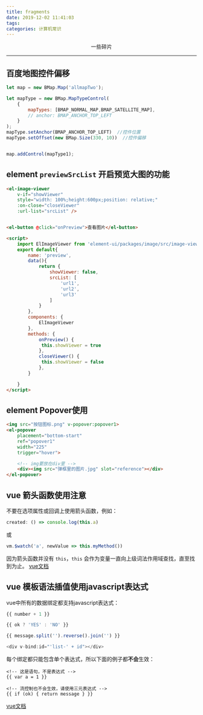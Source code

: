 ```yaml
---
title: fragments
date: 2019-12-02 11:41:03
tags: 
categories: 计算机常识
---
```

<center>一些碎片</center>
<!-- more -->

***

## 百度地图控件偏移

```javascript
let map = new BMap.Map('allmapTwo');

let mapType = new BMap.MapTypeControl(
	{
		mapTypes: [BMAP_NORMAL_MAP,BMAP_SATELLITE_MAP],
        // anchor: BMAP_ANCHOR_TOP_LEFT
	}
);
mapType.setAnchor(BMAP_ANCHOR_TOP_LEFT)  //控件位置
mapType.setOffset(new BMap.Size(330, 10))  //控件偏移


map.addControl(mapType1);
```

## element `previewSrcList` 开启预览大图的功能

```html
<el-image-viewer
    v-if="showViewer"
    style="width: 100%;height:600px;position: relative;"
    :on-close="closeViewer"
    :url-list="srcList" />


<el-button @click="onPreview">查看图片</el-button>

```

```html
<script>
    import ElImageViewer from 'element-ui/packages/image/src/image-viewer'
    export default{
        name: 'preview',
        data(){
            return {
                showViewer: false,
                srcList: [
                    'url1',
                    'url2',
                    'url3'
                ]
            }
        },
        components: {
            ElImageViewer
        },
        methods: {
            onPreview() {
             this.showViewer = true
            },
            closeViewer() {
             this.showViewer = false
            },
        }

    }
</script>

```

## element Popover使用
```html
<img src="按钮图标.png" v-popover:popover1>
<el-popover
    placement="bottom-start"
    ref="popover1"
    width="225"
    trigger="hover">

    <!-- img要放在div里 -->
    <div><img src="弹框里的图片.jpg" slot="reference"></div>
</el-popover>
```

## vue 箭头函数使用注意
不要在选项属性或回调上使用箭头函数，例如：
```javascript
created: () => console.log(this.a)
```
或
```javascript
vm.$watch('a', newValue => this.myMethod())
```
因为箭头函数并没有 `this`，`this` 会作为变量一直向上级词法作用域查找，直至找到为止。
[vue文档](https://cn.vuejs.org/v2/guide/instance.html#%E5%AE%9E%E4%BE%8B%E7%94%9F%E5%91%BD%E5%91%A8%E6%9C%9F%E9%92%A9%E5%AD%90)


## vue 模板语法插值使用javascript表达式
vue中所有的数据绑定都支持javascript表达式：
```javascript
{{ number + 1 }}

{{ ok ? 'YES' : 'NO' }}

{{ message.split('').reverse().join('') }}

<div v-bind:id="'list-' + id"></div>
```
每个绑定都只能包含单个表达式，所以下面的例子都**不会**生效：
```
<!-- 这是语句，不是表达式 -->
{{ var a = 1 }}

<!-- 流控制也不会生效，请使用三元表达式 -->
{{ if (ok) { return message } }}
```
[vue文档](https://cn.vuejs.org/v2/guide/syntax.html#%E4%BD%BF%E7%94%A8-JavaScript-%E8%A1%A8%E8%BE%BE%E5%BC%8F)
